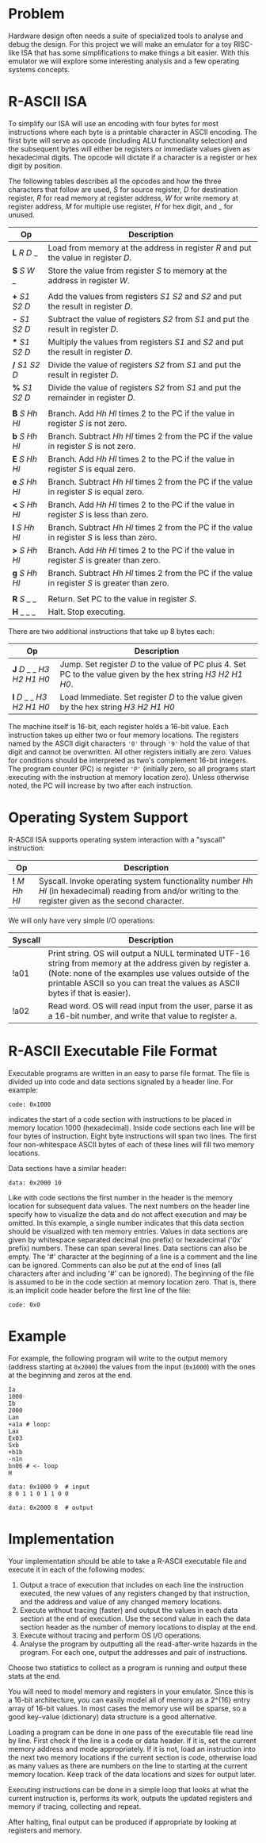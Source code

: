 # Problem
Hardware design often needs a suite of specialized tools to analyse and debug the design. For this project we will make an emulator for a toy RISC-like ISA that has some simplifications to make things a bit easier. With this emulator we will explore some interesting analysis and a few operating systems concepts.

# R-ASCII ISA
To simplify our ISA will use an encoding with four bytes for most instructions where each byte is a printable character in ASCII encoding. The first byte will serve as opcode (including ALU functionality selection) and the subsequent bytes will either be registers or immediate values given as hexadecimal digits. The opcode will dictate if a character is a register or hex digit by position.

The following tables describes all the opcodes and how the three characters that follow are used, *S* for source register, *D* for destination register, *R* for read memory at register address, *W* for write memory at register address, *M* for multiple use register, *H* for hex digit, and _ for unused.

| Op | Description |
| -- | ------------|
| **L** *R*  *D* _ | Load from memory at the address in register *R* and put the value in register  *D*. |
| **S**  *S*  *W* _ | Store the value from register  *S* to memory at the address in register  *W*. |
| | |
| **+**  *S1*  *S2*  *D* |  Add the values from registers  *S1*  *S2* and  *S2* and put the result in register  *D*. |
| **-**  *S1*  *S2*  *D* | Subtract the value of registers  *S2* from  *S1* and put the result in register  *D*. |
| **\***  *S1*  *S2*  *D* | Multiply the values from registers  *S1* and  *S2* and put the result in register  *D*. |
| **/**  *S1*  *S2*  *D* | Divide the value of registers  *S2* from  *S1* and put the result in register  *D*. |
| **%**  *S1*  *S2*  *D* | Divide the value of registers  *S2* from  *S1* and put the remainder in register  *D*. |
| | |
| **B**  *S*  *Hh*  *Hl* | Branch. Add  *Hh* *Hl* times 2 to the PC if the value in register  *S* is not zero. |
| **b**  *S*  *Hh*  *Hl* | Branch. Subtract  *Hh*  *Hl* times 2 from the PC if the value in register  *S* is not zero. |
| **E**  *S*  *Hh*  *Hl* | Branch. Add  *Hh*  *Hl* times 2 to the PC if the value in register  *S* is equal zero. |
| **e**  *S*  *Hh*  *Hl* | Branch. Subtract  *Hh*  *Hl* times 2 from the PC if the value in register  *S* is equal zero. |
| **<**  *S*  *Hh*  *Hl* | Branch. Add  *Hh*  *Hl* times 2 to the PC if the value in register  *S* is less than zero. |
| **l**  *S*  *Hh*  *Hl* | Branch. Subtract  *Hh*  *Hl* times 2 from the PC if the value in register  *S* is less than zero. |
| **>**  *S*  *Hh*  *Hl* | Branch. Add  *Hh*  *Hl* times 2 to the PC if the value in register  *S* is greater than zero. |
| **g**  *S*  *Hh*  *Hl* | Branch. Subtract  *Hh*  *Hl* times 2 from the PC if the value in register  *S* is greater than zero. |
| | |
| **R**  *S* _ _ | Return. Set PC to the value in register  *S*. |
| **H** _ _ _  | Halt. Stop executing. |

There are two additional instructions that take up 8 bytes each:

| Op | Description |
| -- | ----------- |
| **J**  *D* _ _ *H3* *H2* *H1* *H0* | Jump. Set register  *D* to the value of PC plus 4. Set PC to the value given by the hex string *H3* *H2* *H1* *H0*. |
| **I**  *D* _ _ *H3* *H2* *H1* *H0* | Load Immediate. Set register  *D* to the value given by the hex string *H3* *H2* *H1* *H0* |

The machine itself is 16-bit, each register holds a 16-bit value. Each instruction takes up either two or four memory locations. The registers named by the ASCII digit characters `'0'` through `'9'` hold the value of that digit and cannot be overwritten. All other registers initially are zero. Values for conditions should be interpreted as two's complement 16-bit integers. The program counter (PC) is register `'P'` (initially zero, so all programs start executing with the instruction at memory location zero). Unless otherwise noted, the PC will increase by two after each instruction.

# Operating System Support
R-ASCII ISA supports operating system interaction with a "syscall" instruction:

| Op | Description |
| -- | ----------- |
| **!** *M*  *Hh*  *Hl* | Syscall. Invoke operating system functionality number  *Hh*  *Hl* (in hexadecimal) reading from and/or writing to the register given as the second character. |

We will only have very simple I/O operations:

| Syscall | Description |
| ------- | ----------- |
| !a01 | Print string. OS will output a NULL terminated UTF-16 string from memory at the address given by register a. (Note: none of the examples use values outside of the printable ASCII so you can treat the values as ASCII bytes if that is easier). |
| !a02 | Read word. OS will read input from the user, parse it as a 16-bit number, and write that value to register a. |

# R-ASCII Executable File Format
Executable programs are written in an easy to parse file format. The file is divided up into code and data sections signaled by a header line. For example:

```
code: 0x1000
```

indicates the start of a code section with instructions to be placed in memory location 1000 (hexadecimal). Inside code sections each line will be four bytes of instruction. Eight byte instructions will span two lines. The first four non-whitespace ASCII bytes of each of these lines will fill two memory locations.

Data sections have a similar header:

```
data: 0x2000 10
```

Like with code sections the first number in the header is the memory location for subsequent data values. The next numbers on the header line specify how to visualize the data and do not affect execution and may be omitted. In this example, a single number indicates that this data section should be visualized with ten memory entries. Values in data sections are given by whitespace separated decimal (no prefix) or hexadecimal ('0x' prefix) numbers. These can span several lines. Data sections can also be empty.
The '#' character at the beginning of a line is a comment and the line can be ignored. Comments can also be put at the end of lines (all characters after and including '#' can be ignored). The beginning of the file is assumed to be in the code section at memory location zero. That is, there is an implicit code header before the first line of the file:

```
code: 0x0
```

# Example
For example, the following program will write to the output memory (address starting at `0x2000`) the values from the input (`0x1000`) with the ones at the beginning and zeros at the end.

```
Ia
1000
Ib
2000
Lan
+a1a # loop:
Lax
Ex03
Sxb
+b1b
-n1n
bn06 # <- loop
H

data: 0x1000 9  # input
8 0 1 1 0 1 1 0 0

data: 0x2000 8  # output
```

# Implementation
Your implementation should be able to take a R-ASCII executable file and execute it in each of the following modes:

1. Output a trace of execution that includes on each line the instruction executed, the new values of any registers changed by that instruction, and the address and value of any changed memory locations.
2. Execute without tracing (faster) and output the values in each data section at the end of execution. Use the second value in each the data section header as the number of memory locations to display at the end.
3. Execute without tracing and perform OS I/O operations.
4. Analyse the program by outputting all the read-after-write hazards in the program. For each one, output the addresses and pair of instructions.

Choose two statistics to collect as a program is running and output these stats at the end.

You will need to model memory and registers in your emulator. Since this is a 16-bit architecture, you can easily model all of memory as a 2^{16} entry array of 16-bit values. In most cases the memory use will be sparse, so a good key–value (dictionary) data structure is a good alternative.

Loading a program can be done in one pass of the executable file read line by line. First check if the line is a code or data header. If it is, set the current memory address and mode appropriately. If it is not, load an instruction into the next two memory locations if the current section is code, otherwise load as many values as there are numbers on the line to starting at the current memory location. Keep track of the data locations and sizes for output later.

Executing instructions can be done in a simple loop that looks at what the current instruction is, performs its work, outputs the updated registers and memory if tracing, collecting and repeat.

After halting, final output can be produced if appropriate by looking at registers and memory.
